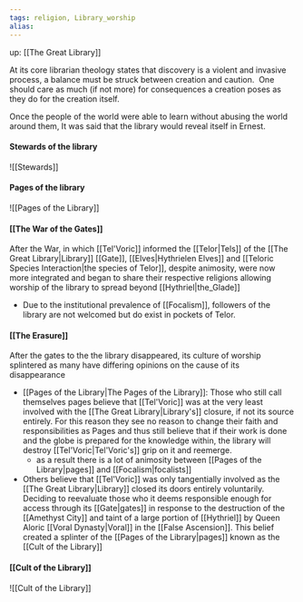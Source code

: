 ```yaml
---
tags: religion, Library_worship
alias: 
---
```

up:  [[The Great Library]]

At its core librarian theology states that discovery is a violent and invasive process, a balance must be struck between creation and caution.  One should care as much (if not more) for consequences a creation poses as they do for the creation itself.

Once the people of the world were able to learn without abusing the world around them, It was said that the library would reveal itself in Ernest.

 #### Stewards of the library
![[Stewards]]

 #### Pages of the library
![[Pages of the Library]]

#### [[The War of the Gates]]
After the War, in which [[Tel'Voric]] informed the [[Telor|Tels]] of the [[The Great Library|Library]] [[Gate]], [[Elves|Hythrielen Elves]] and [[Teloric Species Interaction|the species of Telor]], despite animosity, were now more integrated and began to share their respective religions allowing worship of the library to spread beyond [[Hythriel|the_Glade]] 
-  Due to the institutional prevalence of [[Focalism]], followers of the library are not welcomed but do exist in pockets of Telor.

#### [[The Erasure]]
After the gates to the the library disappeared, its culture of worship splintered as many have differing opinions on the cause of its disappearance
-   [[Pages of the Library|The Pages of the Library]]: Those who still call themselves pages believe that [[Tel'Voric]] was at the very least involved with the [[The Great Library|Library's]] closure, if not its source entirely. For this reason they see no reason to change their faith and responsibilities as Pages and thus still believe that if their work is done and the globe is prepared for the knowledge within, the library will destroy [[Tel'Voric|Tel'Voric's]] grip on it and reemerge.
	-  as a result there is a lot of animosity between [[Pages of the Library|pages]] and [[Focalism|focalists]] 
- Others believe that [[Tel'Voric]] was only tangentially involved as the [[The Great Library|Library]] closed its doors entirely voluntarily. Deciding to reevaluate those who it deems responsible enough for access through its [[Gate|gates]] in response to the destruction of the [[Amethyst City]]  and taint of a large portion of [[Hythriel]] by Queen Aloric [[Voral Dynasty|Voral]] in the [[False Ascension]].  This belief created a splinter of the [[Pages of the Library|pages]] known as the [[Cult of the Library]]

#### [[Cult of the Library]]
![[Cult of the Library]]